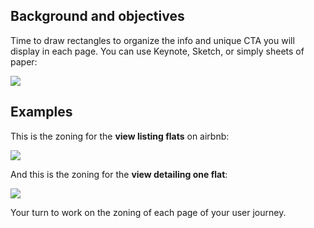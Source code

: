 ## Background and objectives

Time to draw rectangles to organize the info and unique CTA you will display in each page. You can use Keynote, Sketch, or simply sheets of paper:

![](https://raw.githubusercontent.com/lewagon/fullstack-images/master/product-design/zoning-tools.png)

## Examples

This is the zoning for the **view listing flats** on airbnb:

![](https://raw.githubusercontent.com/lewagon/fullstack-images/master/product-design/index-zoning.png)

And this is the zoning for the **view detailing one flat**:

![](https://raw.githubusercontent.com/lewagon/fullstack-images/master/product-design/show-zoning.png)

Your turn to work on the zoning of each page of your user journey.
